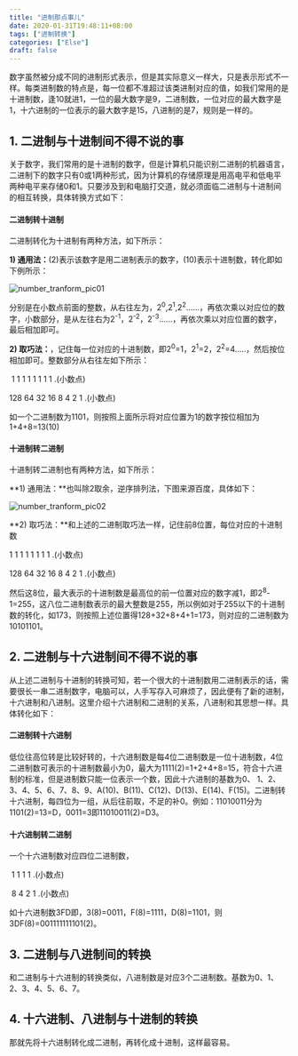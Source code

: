 ```yaml
---
title: "进制那点事儿"
date: 2020-01-31T19:48:11+08:00
tags: ["进制转换"]
categories: ["Else"]
draft: false
---
```


数字虽然被分成不同的进制形式表示，但是其实际意义一样大，只是表示形式不一样。每类进制数的特点是，每一位都不准超过该类进制对应的值，如我们常用的是十进制数，逢10就进1，一位的最大数字是9，二进制数，一位对应的最大数字是1，十六进制的一位表示的最大数字是15，八进制的是7，规则是一样的。

## 1. 二进制与十进制间不得不说的事

关于数字，我们常用的是十进制的数字，但是计算机只能识别二进制的机器语言，二进制下的数字只有0或1两种形式，因为计算机的存储原理是用高电平和低电平两种电平来存储0和1。只要涉及到和电脑打交道，就必须面临二进制与十进制间的相互转换，具体转换方式如下：

#### 二进制转十进制

二进制转化为十进制有两种方法，如下所示：

**1) 通用法：**(2)表示该数字是用二进制表示的数字，(10)表示十进制数，转化即如下例所示：

![number_tranform_pic01](/imgs/number_tranform_pic01.JPG)

分别是在小数点前面的整数，从右往左为，2<sup>0</sup>,2<sup>1</sup>,2<sup>2</sup>......，再依次乘以对应位的数字，小数部分，是从左往右为2<sup>-1</sup>，2<sup>-2</sup>，2<sup>-3</sup>......，再依次乘以对应位置的数字，最后相加即可。

**2) 取巧法：**，记住每一位对应的十进制数，即2<sup>0</sup>=1，2<sup>1</sup>=2，2<sup>2</sup>=4.....，然后按位相加即可。整数部分从右往左如下所示：

​	1		1		1		1		1		1		1		1    .(小数点)

 128	64	 32	 16	 8	    4  	 2        1    .(小数点)

如一个二进制数为1101，则按照上面所示将对应位置为1的数字按位相加为 1+4+8=13(10)

#### 十进制转二进制

十进制转二进制也有两种方法，如下所示：

**1) 通用法：**也叫除2取余，逆序排列法，下图来源百度，具体如下：

![number_tranform_pic02](/imgs/number_tranform_pic02.JPG)



**2) 取巧法：**和上述的二进制取巧法一样，记住前8位置，每位对应的十进制数

1		1		1		1		1		1		1		1    .(小数点)

 128	64	 32	 16	 8	    4  	 2        1    .(小数点)

然后这8位，最大表示的十进制数是最高位的前一位置对应的数字减1，即2<sup>8</sup>-1=255，这八位二进制数表示的最大整数是255，所以例如对于255以下的十进制数的转化，如173，则按照上述位置得128+32+8+4+1=173，则对应的二进制数为10101101。

## 2. 二进制与十六进制间不得不说的事

从上述二进制与十进制的转换可知，若一个很大的十进制数用二进制表示的话，需要很长一串二进制数字，电脑可以，人手写存入可麻烦了，因此便有了新的进制，十六进制和八进制。这里介绍十六进制和二进制的关系，八进制和其思想一样。具体转化如下：

#### 二进制转十六进制

低位往高位转是比较好转的，十六进制数是每4位二进制数是一位十进制数，4位二进制数可表示的十进制数最小为0，最大为1111(2)=1+2+4+8=15，符合十六进制的标准，但是进制数只能一位表示一个数，因此十六进制的基数为0、 1、2、3、4、5、6、7、8、9、A(10)、B(11)、C(12)、D(13)、E(14)、F(15)。二进制转十六进制，每四位为一组，从后往前取，不足的补0。例如：11010011分为1101(2)=13=D，0011=3即11010011(2)=D3。

#### 十六进制转二进制

一个十六进制数对应四位二进制数，

​	1		1		1		1    .(小数点)

​    8	  4  	 2        1    .(小数点)

如十六进制数3FD即，3(8)=0011，F(8)=1111，D(8)=1101，则3DF(8)=001111111101(2)。

## 3. 二进制与八进制间的转换

和二进制与十六进制的转换类似，八进制数是对应3个二进制数。基数为0、1、2、3、4、5、6、7。

## 4. 十六进制、八进制与十进制的转换

那就先将十六进制转化成二进制，再转化成十进制，这样最容易。



